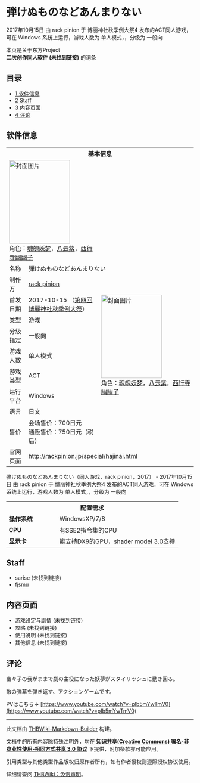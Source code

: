 # 弾けぬものなどあんまりない

<!-- source html: G:\repos\THBWiki-Markdown-Builder\THBWikiMarkdown\Temp\main\b\b0\ns0%3A%E5%BC%BE%E3%81%91%E3%81%AC%E3%82%82%E3%81%AE%E3%81%AA%E3%81%A9%E3%81%82%E3%82%93%E3%81%BE%E3%82%8A%E3%81%AA%E3%81%84.html -->

2017年10月15日 由 rack pinion 于 博丽神社秋季例大祭4 发布的ACT同人游戏，可在 Windows 系统上运行，游戏人数为 单人模式，，分级为 一般向

本页是关于东方Project  
 **二次创作同人软件 (未找到链接)** 的词条
## 目录

- [1 软件信息](#软件信息)
- [2 Staff](#Staff)
- [3 内容页面](#内容页面)
- [4 评论](#评论)




## 软件信息

<table><tbody><tr><th colspan="3">基本信息</th></tr><tr><td class="cover-artwork-mobile" colspan="2"><a href="./文件-弾けぬものなどあんまりない封面.png.md" class="image" title="封面图片"><img alt="封面图片" src="https://upload.thwiki.cc/thumb/4/41/%E5%BC%BE%E3%81%91%E3%81%AC%E3%82%82%E3%81%AE%E3%81%AA%E3%81%A9%E3%81%82%E3%82%93%E3%81%BE%E3%82%8A%E3%81%AA%E3%81%84%E5%B0%81%E9%9D%A2.png/163px-%E5%BC%BE%E3%81%91%E3%81%AC%E3%82%82%E3%81%AE%E3%81%AA%E3%81%A9%E3%81%82%E3%82%93%E3%81%BE%E3%82%8A%E3%81%AA%E3%81%84%E5%B0%81%E9%9D%A2.png" decoding="async" loading="lazy" width="163" height="224" srcset="https://upload.thwiki.cc/thumb/4/41/%E5%BC%BE%E3%81%91%E3%81%AC%E3%82%82%E3%81%AE%E3%81%AA%E3%81%A9%E3%81%82%E3%82%93%E3%81%BE%E3%82%8A%E3%81%AA%E3%81%84%E5%B0%81%E9%9D%A2.png/244px-%E5%BC%BE%E3%81%91%E3%81%AC%E3%82%82%E3%81%AE%E3%81%AA%E3%81%A9%E3%81%82%E3%82%93%E3%81%BE%E3%82%8A%E3%81%AA%E3%81%84%E5%B0%81%E9%9D%A2.png 1.5x, https://upload.thwiki.cc/thumb/4/41/%E5%BC%BE%E3%81%91%E3%81%AC%E3%82%82%E3%81%AE%E3%81%AA%E3%81%A9%E3%81%82%E3%82%93%E3%81%BE%E3%82%8A%E3%81%AA%E3%81%84%E5%B0%81%E9%9D%A2.png/326px-%E5%BC%BE%E3%81%91%E3%81%AC%E3%82%82%E3%81%AE%E3%81%AA%E3%81%A9%E3%81%82%E3%82%93%E3%81%BE%E3%82%8A%E3%81%AA%E3%81%84%E5%B0%81%E9%9D%A2.png 2x" data-file-width="800" data-file-height="1100"></a><div class="cover-char">角色：<a href="./魂魄妖梦.md" title="魂魄妖梦">魂魄妖梦</a>，<a href="./八云紫.md" title="八云紫">八云紫</a>，<a href="./西行寺幽幽子.md" title="西行寺幽幽子">西行寺幽幽子</a></div></td>
</tr><tr><td class="label">名称</td><td colspan="2"> 弾けぬものなどあんまりない </td></tr><tr><td class="label">制作方</td><td><a href="./rack_pinion.md" title="rack pinion">rack pinion</a></td><td class="cover-artwork" rowspan="8" style="min-width:224px;"><a href="./文件-弾けぬものなどあんまりない封面.png.md" class="image" title="封面图片"><img alt="封面图片" src="https://upload.thwiki.cc/thumb/4/41/%E5%BC%BE%E3%81%91%E3%81%AC%E3%82%82%E3%81%AE%E3%81%AA%E3%81%A9%E3%81%82%E3%82%93%E3%81%BE%E3%82%8A%E3%81%AA%E3%81%84%E5%B0%81%E9%9D%A2.png/163px-%E5%BC%BE%E3%81%91%E3%81%AC%E3%82%82%E3%81%AE%E3%81%AA%E3%81%A9%E3%81%82%E3%82%93%E3%81%BE%E3%82%8A%E3%81%AA%E3%81%84%E5%B0%81%E9%9D%A2.png" decoding="async" loading="lazy" width="163" height="224" srcset="https://upload.thwiki.cc/thumb/4/41/%E5%BC%BE%E3%81%91%E3%81%AC%E3%82%82%E3%81%AE%E3%81%AA%E3%81%A9%E3%81%82%E3%82%93%E3%81%BE%E3%82%8A%E3%81%AA%E3%81%84%E5%B0%81%E9%9D%A2.png/244px-%E5%BC%BE%E3%81%91%E3%81%AC%E3%82%82%E3%81%AE%E3%81%AA%E3%81%A9%E3%81%82%E3%82%93%E3%81%BE%E3%82%8A%E3%81%AA%E3%81%84%E5%B0%81%E9%9D%A2.png 1.5x, https://upload.thwiki.cc/thumb/4/41/%E5%BC%BE%E3%81%91%E3%81%AC%E3%82%82%E3%81%AE%E3%81%AA%E3%81%A9%E3%81%82%E3%82%93%E3%81%BE%E3%82%8A%E3%81%AA%E3%81%84%E5%B0%81%E9%9D%A2.png/326px-%E5%BC%BE%E3%81%91%E3%81%AC%E3%82%82%E3%81%AE%E3%81%AA%E3%81%A9%E3%81%82%E3%82%93%E3%81%BE%E3%82%8A%E3%81%AA%E3%81%84%E5%B0%81%E9%9D%A2.png 2x" data-file-width="800" data-file-height="1100"></a><div class="cover-char">角色：<a href="./魂魄妖梦.md" title="魂魄妖梦">魂魄妖梦</a>，<a href="./八云紫.md" title="八云紫">八云紫</a>，<a href="./西行寺幽幽子.md" title="西行寺幽幽子">西行寺幽幽子</a></div></td>
</tr><tr><td class="label">首发日期</td><td>2017-10-15&#160;（<a href="/展会作品列表?e=%E5%8D%9A%E4%B8%BD%E7%A5%9E%E7%A4%BE%E7%A7%8B%E5%AD%A3%E4%BE%8B%E5%A4%A7%E7%A5%AD%234">第四回 博麗神社秋季例大祭</a>）</td></tr><tr><td class="label">类型</td><td>游戏</td></tr><tr><td class="label">分级指定</td><td>一般向</td></tr><tr><td class="label">游戏人数</td><td>单人模式</td></tr><tr><td class="label">游戏类型</td><td>ACT</td></tr><tr><td class="label">运行平台</td><td>Windows</td></tr><tr><td class="label">语言</td><td>日文</td></tr><tr><td class="label">售价</td><td>会场售价：700日元<br>通贩售价：750日元（税后）</td></tr>
<tr><td class="label">官网页面</td><td colspan="2"><a rel="nofollow" class="external free" href="http://rackpinion.jp/special/hajinai.html">http://rackpinion.jp/special/hajinai.html</a></td></tr></tbody></table>

弾けぬものなどあんまりない（同人游戏，rack pinion，2017） - 2017年10月15日 由 rack pinion 于 博丽神社秋季例大祭4 发布的ACT同人游戏，可在 Windows 系统上运行，游戏人数为 单人模式，，分级为 一般向
  
  

  


<table>
<tbody><tr><th colspan="2">配置需求</th></tr>
<tr><td style="width:120px;padding-left:7px;"><b>操作系统</b></td><td>WindowsXP/7/8</td></tr><tr><td style="width:120px;padding-left:7px;"><b>CPU</b></td><td>有SSE2指令集的CPU</td></tr><tr><td style="width:120px;padding-left:7px;"><b>显示卡</b></td><td>能支持DX9的GPU，shader model 3.0支持</td></tr>
</tbody></table>


## Staff
- sarise (未找到链接)
- [fjsmu](./fjsmu.md)

## 内容页面
- 游戏设定与剧情 (未找到链接)
- 攻略 (未找到链接)
- 使用说明 (未找到链接)
- 其他信息 (未找到链接)

## 评论

  
幽々子の我がままで劇の主役になった妖夢がスタイリッシュに動き回る。  

敵の弾幕を弾き返す、アクションゲームです。  

PVはこちら→ [https://www.youtube.com/watch?v=pIb5mYwTmV0](https://www.youtube.com/watch?v=pIb5mYwTmV0)
  


  
  

  





---

此文档由 [THBWiki-Markdown-Builder](https://github.com/Delsin-Yu/THBWiki-Markdown-Builder) 构建。

文档中的所有内容除特殊注明外，均在 [**知识共享(Creative Commons) 署名-非商业性使用-相同方式共享 3.0 协议**](https://creativecommons.org/licenses/by-sa/3.0/deed.zh-hans) 下提供，附加条款亦可能应用。

引用类型与其他类型作品版权归原作者所有，如有作者授权则遵照授权协议使用。

详细请查阅 [THBWiki：免责声明](https://thbwiki.cc/THBWiki:%E5%85%8D%E8%B4%A3%E5%A3%B0%E6%98%8E)。

